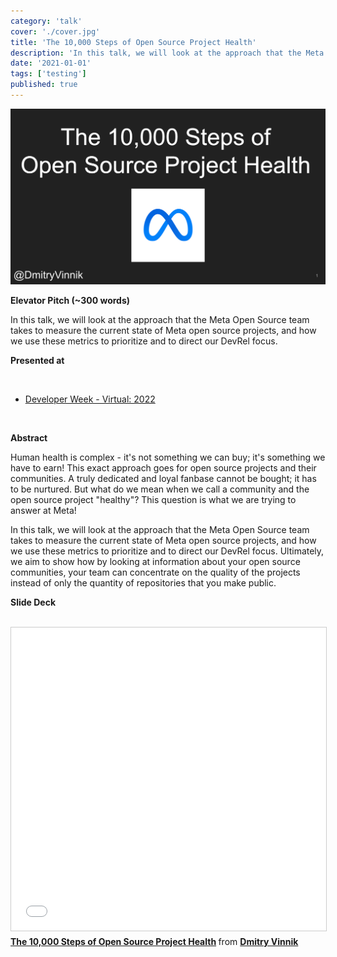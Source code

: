 ```yaml
---
category: 'talk'
cover: './cover.jpg'
title: 'The 10,000 Steps of Open Source Project Health'
description: 'In this talk, we will look at the approach that the Meta Open Source team takes to measure the current state of Meta open source projects.'
date: '2021-01-01'
tags: ['testing']
published: true
---
```

![cover](./cover.jpg)

**Elevator Pitch (~300 words)**

In this talk, we will look at the approach that the Meta Open Source team takes to measure the current state of Meta open source projects, and how we use these metrics to prioritize and to direct our DevRel focus.

**Presented at**

<br>

- [Developer Week - Virtual: 2022]()

<br>

**Abstract**
 
Human health is complex - it's not something we can buy; it's something we have to earn! This exact approach goes for open source projects and their communities. A truly dedicated and loyal fanbase cannot be bought; it has to be nurtured. But what do we mean when we call a community and the open source project "healthy"? This question is what we are trying to answer at Meta!

In this talk, we will look at the approach that the Meta Open Source team takes to measure the current state of Meta open source projects, and how we use these metrics to prioritize and to direct our DevRel focus. Ultimately, we aim to show how by looking at information about your open source communities, your team can concentrate on the quality of the projects instead of only the quantity of repositories that you make public. 

**Slide Deck**

<br>

<iframe src="//www.slideshare.net/slideshow/embed_code/key/GdE1W893H1vUMP" width="595" height="485" frameborder="0" marginwidth="0" marginheight="0" scrolling="no" style="border:1px solid #CCC; border-width:1px; margin-bottom:5px; max-width: 100%;" allowfullscreen> </iframe> <div style="margin-bottom:5px"> <strong> <a href="//www.slideshare.net/DmitryVinnik1/the-10000-steps-of-open-source-project-health" title="The 10,000 Steps of Open Source Project Health" target="_blank">The 10,000 Steps of Open Source Project Health</a> </strong> from <strong><a href="//www.slideshare.net/DmitryVinnik1" target="_blank">Dmitry Vinnik</a></strong> </div>